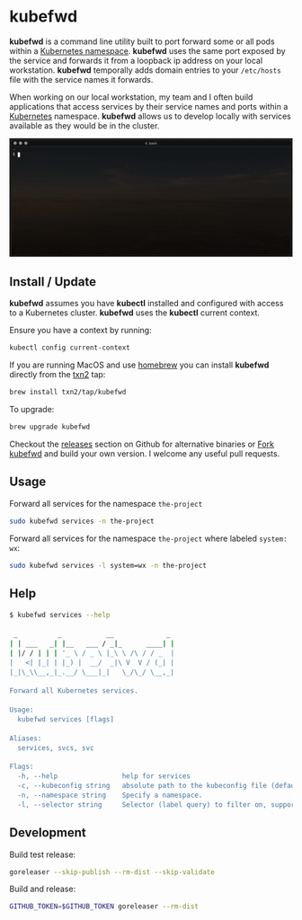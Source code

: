# kubefwd

**kubefwd** is a command line utility built to port forward some or all pods within a [Kubernetes namespace]. **kubefwd** uses the same port exposed by the service and forwards it from a loopback ip address on your local workstation. **kubefwd** temporally adds domain entries to your `/etc/hosts` file with the service names it forwards.

When working on our local workstation, my team and I often build applications that access services by their service names and ports within a [Kubernetes] namespace. **kubefwd** allows us to develop locally with services available as they would be in the cluster.

![kubefwd - Kubernetes port forward](kubefwd_ani.gif)

## Install / Update

**kubefwd** assumes you have **kubectl** installed and configured with access to a Kubernetes cluster. **kubefwd** uses the **kubectl** current context.

Ensure you have a context by running:
```bash
kubectl config current-context
```

If you are running MacOS and use [homebrew] you can install **kubefwd** directly from the [txn2] tap:

```bash
brew install txn2/tap/kubefwd
```

To upgrade:
```bash
brew upgrade kubefwd
```

Checkout the [releases](https://github.com/txn2/kubefwd/releases) section on Github for alternative binaries or [Fork kubefwd](https://github.com/txn2/kubefwd) and build your own version. I welcome any useful pull requests.

## Usage

Forward all services for the namespace `the-project`
```bash
sudo kubefwd services -n the-project
```

Forward all services for the namespace `the-project` where labeled `system: wx`:

```bash
sudo kubefwd services -l system=wx -n the-project
```

## Help

```bash
$ kubefwd services --help

 _          _           __             _
| | ___   _| |__   ___ / _|_      ____| |
| |/ / | | | '_ \ / _ \ |_\ \ /\ / / _  |
|   <| |_| | |_) |  __/  _|\ V  V / (_| |
|_|\_\\__,_|_.__/ \___|_|   \_/\_/ \__,_|

Forward all Kubernetes services.

Usage:
  kubefwd services [flags]

Aliases:
  services, svcs, svc

Flags:
  -h, --help                help for services
  -c, --kubeconfig string   absolute path to the kubeconfig file (default "/Users/cjimti/.kube/config")
  -n, --namespace string    Specify a namespace.
  -l, --selector string     Selector (label query) to filter on, supports '=', '==', and '!='.(e.g. -l key1=value1,key2=value2)
```

## Development

Build test release:
```bash
goreleaser --skip-publish --rm-dist --skip-validate
```

Build and release:
```bash
GITHUB_TOKEN=$GITHUB_TOKEN goreleaser --rm-dist
```

[Kubernetes]:https://kubernetes.io/
[Kubernetes namespace]:https://kubernetes.io/docs/concepts/overview/working-with-objects/namespaces/
[homebrew]:https://brew.sh/
[txn2]:https://txn2.com/